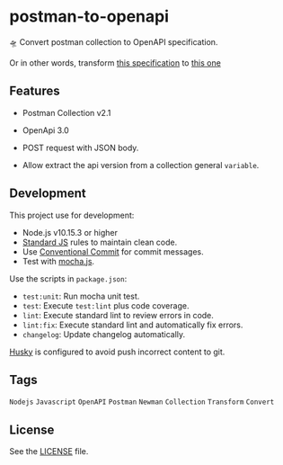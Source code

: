 # postman-to-openapi

🛸 Convert postman collection to OpenAPI specification.

Or in other words, transform [this specification](https://schema.getpostman.com/json/collection/v2.1.0/collection.json) to [this one](https://swagger.io/specification/)

## Features

- Postman Collection v2.1
- OpenApi 3.0

- POST request with JSON body.
- Allow extract the api version from a collection general `variable`.

## Development

This project use for development:

- Node.js v10.15.3 or higher
- [Standard JS](https://standardjs.com/) rules to maintain clean code.
- Use [Conventional Commit](https://www.conventionalcommits.org/en/v1.0.0/) for commit messages.
- Test with [mocha.js](https://mochajs.org/).

Use the scripts in `package.json`:

- `test:unit`: Run mocha unit test.
- `test`: Execute `test:lint` plus code coverage.
- `lint`: Execute standard lint to review errors in code.
- `lint:fix`: Execute standard lint and automatically fix errors.
- `changelog`: Update changelog automatically.

[Husky](https://www.npmjs.com/package/husky) is configured to avoid push incorrect content to git.

## Tags

`Nodejs` `Javascript` `OpenAPI` `Postman` `Newman` `Collection` `Transform` `Convert`

## License

See the [LICENSE](LICENSE.txt) file.